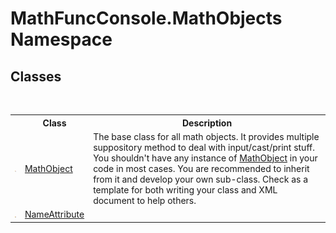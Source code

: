 # MathFuncConsole.MathObjects Namespace

## Classes
&nbsp;<table><tr><th></th><th>Class</th><th>Description</th></tr><tr><td>![Public class](media/pubclass.gif "Public class")</td><td><a href="bce605e3-e729-258a-0e66-9bfb6e48c607">MathObject</a></td><td>
The base class for all math objects. It provides multiple suppository method to deal with input/cast/print stuff. You shouldn't have any instance of <a href="bce605e3-e729-258a-0e66-9bfb6e48c607">MathObject</a> in your code in most cases. You are recommended to inherit from it and develop your own sub-class. Check  as a template for both writing your class and XML document to help others.</td></tr><tr><td>![Protected class](media/protclass.gif "Protected class")</td><td><a href="07278886-2c41-e1db-5ff8-d273191c3447">NameAttribute</a></td><td /></tr></table>&nbsp;

